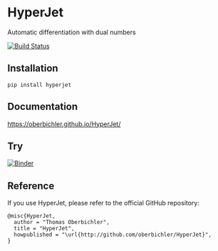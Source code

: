 # HyperJet
Automatic differentiation with dual numbers

[![Build Status](https://github.com/oberbichler/HyperJet/workflows/Python%20package/badge.svg?branch=master)](https://github.com/oberbichler/HyperJet/actions)

## Installation

```
pip install hyperjet
```

## Documentation

https://oberbichler.github.io/HyperJet/

## Try

[![Binder](https://img.shields.io/badge/Launch-Binder-blue?style=for-the-badge&logo=python)](https://mybinder.org/v2/gh/oberbichler/HyperJet/master?urlpath=%2Fnteract%2Fedit%2Fdocs%2Fexample.ipynb)

## Reference

If you use HyperJet, please refer to the official GitHub repository:

```
@misc{HyperJet,
  author = "Thomas Oberbichler",
  title = "HyperJet",
  howpublished = "\url{http://github.com/oberbichler/HyperJet}",
}
```

